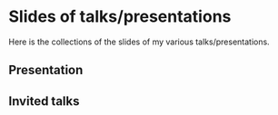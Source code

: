 # Slides of talks/presentations
Here is the collections of the slides of my various talks/presentations.

## Presentation


## Invited talks
